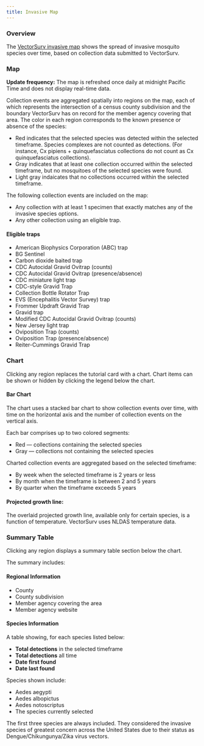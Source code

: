 ```yaml
---
title: Invasive Map
---
```


### Overview

The [VectorSurv invasive map](https://maps.vectorsurv.org/invasive) shows the spread of invasive mosquito species over time, based on collection data submitted to VectorSurv.

### Map

**Update frequency:** The map is refreshed once daily at midnight Pacific Time and does not display real-time data.

Collection events are aggregated spatially into regions on the map, each of which represents the intersection of a census county subdivision and the boundary VectorSurv has on record for the member agency covering that area. The color in each region corresponds to the known presence or absence of the species:

- Red indicates that the selected species was detected within the selected timeframe. Species complexes are not counted as detections. (For instance, Cx pipiens + quinquefasciatus collections do not count as Cx quinquefasciatus collections).
- Gray indicates that at least one collection occurred within the selected timeframe, but no mosquitoes of the selected species were found.
- Light gray indaicates that no collections occurred within the selected timeframe.

The following collection events are included on the map:

- Any collection with at least 1 specimen that exactly matches any of the invasive species options.
- Any other collection using an eligible trap.

#### Eligible traps

- American Biophysics Corporation (ABC) trap
- BG Sentinel
- Carbon dioxide baited trap
- CDC Autocidal Gravid Ovitrap (counts)
- CDC Autocidal Gravid Ovitrap (presence/absence)
- CDC miniature light trap
- CDC-style Gravid Trap
- Collection Bottle Rotator Trap
- EVS (Encephalitis Vector Survey) trap
- Frommer Updraft Gravid Trap
- Gravid trap
- Modified CDC Autocidal Gravid Ovitrap (counts)
- New Jersey light trap
- Oviposition Trap (counts)
- Oviposition Trap (presence/absence)
- Reiter-Cummings Gravid Trap

### Chart

Clicking any region replaces the tutorial card with a chart. Chart items can be shown or hidden by clicking the legend below the chart.

#### Bar Chart

The chart uses a stacked bar chart to show collection events over time, with time on the horizontal axis and the number of collection events on the vertical axis.

Each bar comprises up to two colored segments:

- Red — collections containing the selected species
- Gray — collections not containing the selected species

Charted collection events are aggregated based on the selected timeframe:

- By week when the selected timeframe is 2 years or less
- By month when the timeframe is between 2 and 5 years
- By quarter when the timeframe exceeds 5 years

#### Projected growth line:

The overlaid projected growth line, available only for certain species, is a function of temperature. VectorSurv uses NLDAS temperature data.

### Summary Table

Clicking any region displays a summary table section below the chart.

The summary includes:

#### Regional Information

- County
- County subdivision
- Member agency covering the area
- Member agency website

#### Species Information

A table showing, for each species listed below:

- **Total detections** in the selected timeframe
- **Total detections** all time
- **Date first found**
- **Date last found**

Species shown include:

- Aedes aegypti
- Aedes albopictus
- Aedes notoscriptus
- The species currently selected

The first three species are always included. They considered the invasive species of greatest concern across the United States due to their status as Dengue/Chikungunya/Zika virus vectors.
